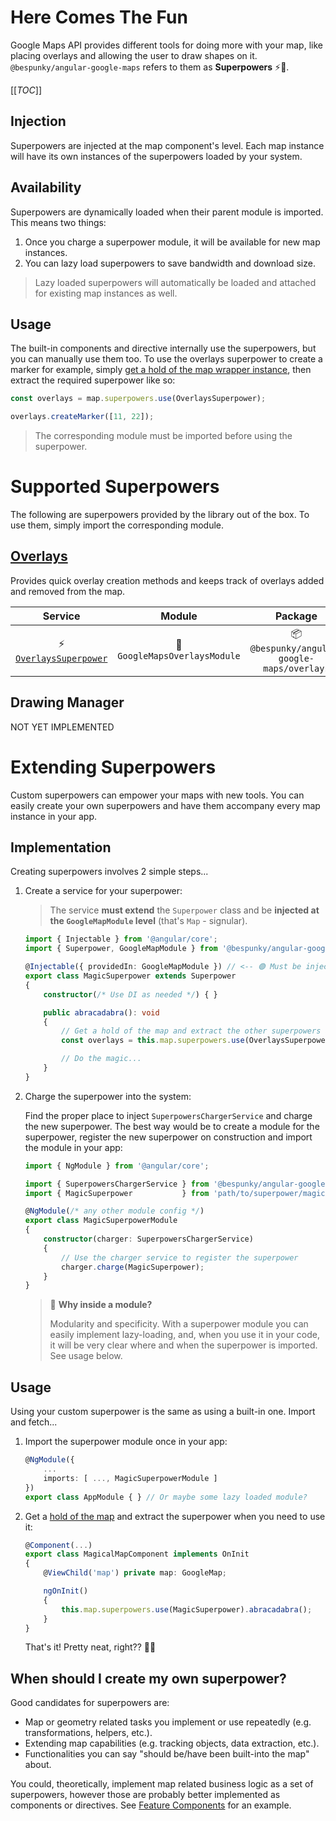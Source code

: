 # Here Comes The Fun
Google Maps API provides different tools for doing more with your map, like placing overlays and allowing the user to draw shapes on it. `@bespunky/angular-google-maps` refers to them as **Superpowers** ⚡💪.

[[_TOC_]]

## Injection
Superpowers are injected at the map component's level. Each map instance will have its own instances of the superpowers loaded by your system.

## Availability
Superpowers are dynamically loaded when their parent module is imported. This means two things:
1. Once you charge a superpower module, it will be available for new map instances.
2. You can lazy load superpowers to save bandwidth and download size.

> Lazy loaded superpowers will automatically be loaded and attached for existing map instances as well.

## Usage
The built-in components and directive internally use the superpowers, but you can manually use them too. To use the overlays superpower to create a marker for example, simply [get a hold of the map wrapper instance](/Programmatic-Control), then extract the required superpower like so:
```typescript
const overlays = map.superpowers.use(OverlaysSuperpower);

overlays.createMarker([11, 22]);
```

> The corresponding module must be imported before using the superpower.

# Supported Superpowers
The following are superpowers provided by the library out of the box. To use them, simply import the corresponding module.

## [Overlays](/Overlays)
Provides quick overlay creation methods and keeps track of overlays added and removed from the map.


| Service                          | Module                         | Package                                      |
|:--------------------------------:|:------------------------------:|:--------------------------------------------:|
| ⚡ [`OverlaysSuperpower`](TODO) | 🧩 `GoogleMapsOverlaysModule` | 📦 `@bespunky/angular-google-maps/overlays` |


## Drawing Manager
NOT YET IMPLEMENTED

# Extending Superpowers
Custom superpowers can empower your maps with new tools. You can easily create your own superpowers and have them accompany every map instance in your app.

## Implementation
Creating superpowers involves 2 simple steps...

1. Create a service for your superpower:

    > The service **must extend** the `Superpower` class and be **injected at the `GoogleMapModule` level** (that's `Map` - signular).

    ```typescript
    import { Injectable } from '@angular/core';
    import { Superpower, GoogleMapModule } from '@bespunky/angular-google-maps/core';
    
    @Injectable({ providedIn: GoogleMapModule }) // <-- 🟢 Must be injected at map level
    export class MagicSuperpower extends Superpower
    {
        constructor(/* Use DI as needed */) { }

        public abracadabra(): void
        {
            // Get a hold of the map and extract the other superpowers as needed
            const overlays = this.map.superpowers.use(OverlaysSuperpower);
    
            // Do the magic...
        }
    }
    ```

2. Charge the superpower into the system:

    Find the proper place to inject `SuperpowersChargerService` and charge the new superpower.
    The best way would be to create a module for the superpower, register the new superpower on construction and import the module in your app:
    ```typescript
    import { NgModule } from '@angular/core';

    import { SuperpowersChargerService } from '@bespunky/angular-google-maps/core';
    import { MagicSuperpower           } from 'path/to/superpower/magic-superpower.service';

    @NgModule(/* any other module config */)
    export class MagicSuperpowerModule
    {
        constructor(charger: SuperpowersChargerService)
        {
            // Use the charger service to register the superpower
            charger.charge(MagicSuperpower);
        }
    }
    ```

    > 🤔 **Why inside a module?**  
    >
    > Modularity and specificity. With a superpower module you can easily implement lazy-loading, and, when you use it in your code, it will be very clear where and when the superpower is imported. See usage below.

## Usage
Using your custom superpower is the same as using a built-in one. Import and fetch...

1. Import the superpower module once in your app:
    ```typescript
    @NgModule({
        ...
        imports: [ ..., MagicSuperpowerModule ]
    })
    export class AppModule { } // Or maybe some lazy loaded module?
    ```

2.  Get a [hold of the map](/Programmatic-Control) and extract the superpower when you need to use it:
    ```typescript
    @Component(...)
    export class MagicalMapComponent implements OnInit
    {    
        @ViewChild('map') private map: GoogleMap;
    
        ngOnInit()
        {
            this.map.superpowers.use(MagicSuperpower).abracadabra();
        }
    }
    ```

    That's it! Pretty neat, right?? 🤟😎

## When should I create my own superpower?
Good candidates for superpowers are:
* Map or geometry related tasks you implement or use repeatedly (e.g. transformations, helpers, etc.).
* Extending map capabilities (e.g. tracking objects, data extraction, etc.).
* Functionalities you can say "should be/have been built-into the map" about.

You could, theoretically, implement map related business logic as a set of superpowers, however those are probably better implemented as components or directives. See [Feature Components](/Best-Practices/Feature-Components) for an example.
